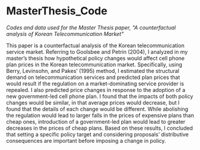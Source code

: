 # MasterThesis_Code

*Codes and data used for the Master Thesis paper, "A counterfactual analysis of Korean Telecommunication Market"* 

This paper is a counterfactual analysis of the Korean telecommunication service market. 
Referring to Goolsbee and Petrin (2004), I analyzed in my master’s thesis how hypothetical policy changes would affect cell phone plan prices in the Korean telecommunication market. 
Specifically, using Berry, Levinsohn, and Pakes’ (1995) method, I estimated the structural demand on telecommunication services and predicted plan prices that would result if the regulation on a market-dominating service provider is repealed. 
I also predicted price changes in response to the adoption of a new government-led cell phone plan. I found that the impacts of both policy changes would be similar, in that average prices would decrease, but I found that the details of each change would be different. 
While abolishing the regulation would lead to larger falls in the prices of expensive plans than cheap ones, introduction of a government-led plan would lead to greater decreases in the prices of cheap plans. 
Based on these results, I concluded that setting a specific policy target and considering proposals’ distributive consequences are important before imposing a change in policy.

